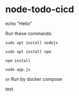 # node-todo-cicd
echo "Hello"

Run these commands:


`sudo apt install nodejs`


`sudo apt install npm`


`npm install`

`node app.js`

or Run by docker compose

test


